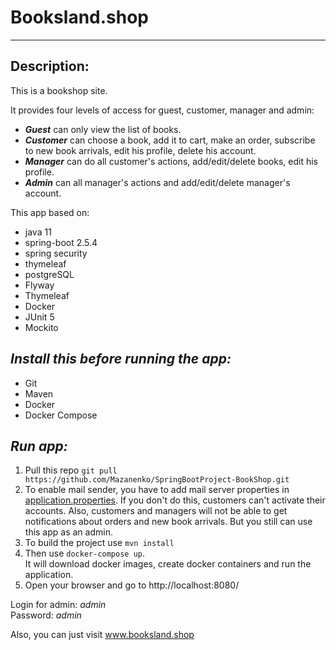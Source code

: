 # Booksland.shop

----
## Description:
This is a bookshop site.

It provides four levels of access for guest, customer, manager and admin:
- ***Guest*** can only view the list of books.
- ***Customer*** can choose a book, add it to cart, make an order, subscribe to new book arrivals, 
edit his profile, delete his account.
- ***Manager*** can do all customer's actions, add/edit/delete books, edit his profile.
- ***Admin*** can all manager's actions and add/edit/delete manager's account.

This app based on:
- java 11
- spring-boot 2.5.4
- spring security
- thymeleaf
- postgreSQL
- Flyway
- Thymeleaf
- Docker
- JUnit 5
- Mockito


## ___Install this before running the app:___
* Git
* Maven
* Docker
* Docker Compose

## ___Run app:___
1. Pull this repo ```git pull https://github.com/Mazanenko/SpringBootProject-BookShop.git```
2. To enable mail sender, you have to add mail server properties in [application.properties](./src/main/resources/application.properties).
If you don't do this, customers can't activate their accounts. Also, customers and managers 
will not be able to get notifications about orders and new book arrivals. But you still can use 
this app as an admin.
3. To build the project use ```mvn install```
4. Then use ```docker-compose up```. <br/>
It will download docker images, create docker containers and run the application.
5. Open your browser and go to http://localhost:8080/


Login for admin: *admin* <br/>
Password: *admin*

Also, you can just visit www.booksland.shop
